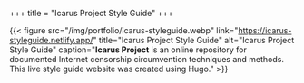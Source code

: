 +++
title = "Icarus Project Style Guide"
+++

{{< figure src="/img/portfolio/icarus-styleguide.webp" link="https://icarus-styleguide.netlify.app/" title="Icarus Project Style Guide" alt="Icarus Project Style Guide" caption="**Icarus Project** is an online repository for documented Internet censorship circumvention techniques and methods. This live style guide website was created using Hugo." >}}
